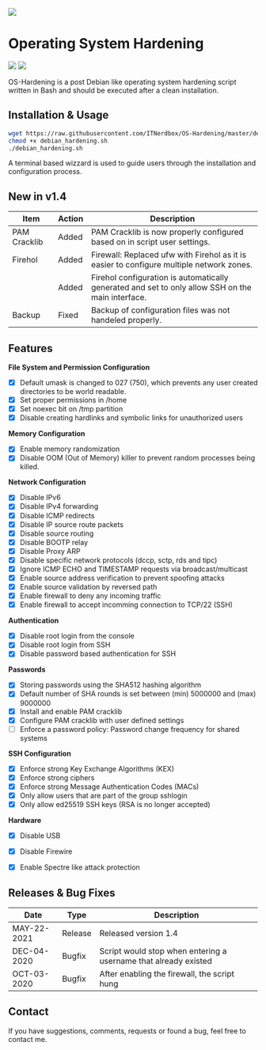 ![](./internal/osh.png)
# Operating System Hardening
![](https://img.shields.io/badge/OS%20Hardening-v1.4-blue) ![](https://img.shields.io/badge/Debian-v10.9-green)


OS-Hardening is a post Debian like operating system hardening script written in Bash and should be executed after a clean installation.
## Installation & Usage

```bash
wget https://raw.githubusercontent.com/ITNerdbox/OS-Hardening/master/debian_hardening.sh
chmod +x debian_hardening.sh
./debian_hardening.sh
```
A terminal based wizzard is used to guide users through the installation and configuration process. 

## New in v1.4
|Item          |Action |Description                                                    |
|--------------|-------|---------------------------------------------------------------|
|PAM Cracklib  |Added  |PAM Cracklib is now properly configured based on in script user settings.|
|Firehol       |Added  |Firewall: Replaced ufw with Firehol as it is easier to configure multiple network zones.|
|              |Added  |Firehol configuration is automatically generated and set to only allow SSH on the main interface.|
|Backup        |Fixed  |Backup of configuration files was not handeled properly.| 

## Features

**File System and Permission Configuration**
- [x] Default umask is changed to 027 (750), which prevents any user created directories to be world readable.
- [x] Set proper permissions in /home
- [x] Set noexec bit on /tmp partition
- [x] Disable creating hardlinks and symbolic links for unauthorized users

**Memory Configuration**
- [x] Enable memory randomization
- [x] Disable OOM (Out of Memory) killer to prevent random processes being killed.

**Network Configuration**
- [x] Disable IPv6
- [x] Disable IPv4 forwarding
- [x] Disable ICMP redirects
- [x] Disable IP source route packets
- [x] Disable source routing
- [x] Disable BOOTP relay
- [x] Disable Proxy ARP
- [x] Disable specific network protocols (dccp, sctp, rds and tipc)
- [x] Ignore ICMP ECHO and TIMESTAMP requests via broadcast/multicast
- [x] Enable source address verification to prevent spoofing attacks
- [x] Enable source validation by reversed path
- [x] Enable firewall to deny any incoming traffic
- [x] Enable firewall to accept incomming connection to TCP/22 (SSH)

**Authentication**
- [x] Disable root login from the console
- [x] Disable root login from SSH
- [x] Disable password based authentication for SSH

**Passwords**
- [x] Storing passwords using the SHA512 hashing algorithm
- [x] Default number of SHA rounds is set between (min) 5000000 and (max) 9000000
- [x] Install and enable PAM cracklib
- [x] Configure PAM cracklib with user defined settings
- [ ] Enforce a password policy: Password change frequency for shared systems

**SSH Configuration**
- [x] Enforce strong Key Exchange Algorithms (KEX)
- [x] Enforce strong ciphers
- [x] Enforce strong Message Authentication Codes (MACs)
- [x] Only allow users that are part of the group sshlogin
- [x] Only allow ed25519 SSH keys (RSA is no longer accepted)

**Hardware**
- [x] Disable USB
- [x] Disable Firewire
- [x] Enable Spectre like attack protection


## Releases & Bug Fixes

|Date       |Type  |Description                                                     |
|-----------|-------|---------------------------------------------------------------|
|MAY-22-2021|Release|Released version 1.4                                           |
|DEC-04-2020|Bugfix |Script would stop when entering a username that already existed|
|OCT-03-2020|Bugfix |After enabling the firewall, the script hung                   | 

## Contact
If you have suggestions, comments, requests or found a bug, feel free to contact me.
